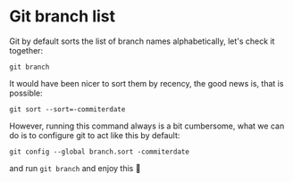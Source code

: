 # Git branch list

Git by default sorts the list of branch names alphabetically, let's check it together:

```shell
git branch
```

It would have been nicer to sort them by recency, the good news is, that is possible:

```shell
git sort --sort=-commiterdate
```

However, running this command always is a bit cumbersome, what we can do is to configure git to act like this by default:

```shell
git config --global branch.sort -commiterdate
```

and run `git branch` and enjoy this :rocket: